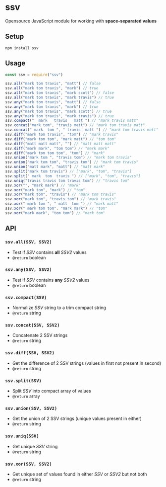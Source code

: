 # ssv
Opensource JavaScript module for working with <b>space-separated values</b>

## Setup

```
npm install ssv
```

## Usage


```js
const ssv = require("ssv")
```

```js
ssv.all("mark tom travis", "matt") // false
ssv.all("mark tom travis", "mark") // true
ssv.all("mark tom travis", "mark scott") // false
ssv.all("mark tom travis", "mark travis") // true
ssv.any("mark tom travis", "matt") // false
ssv.any("mark tom travis", "mark") // true
ssv.any("mark tom travis", "mark scott") // true
ssv.any("mark tom travis", "mark travis") // true
ssv.compact("  mark   travis   matt ") // "mark travis matt"
ssv.concat("mark tom", "travis matt") // "mark tom travis matt"
ssv.concat(" mark  tom ", " travis  matt ") // "mark tom travis matt"
ssv.diff("mark tom travis", "tom") // "mark travis"
ssv.diff("mark tom tom", "mark matt") // "tom tom"
ssv.diff("matt matt matt", "") // "matt matt matt"
ssv.diff("mark mark", "tom tom") // "mark mark"
ssv.diff("mark tom tom tom", "tom") // "mark"
ssv.union("mark tom ", "travis tom") // "mark tom travis"
ssv.union("mark tom tom", "travis tom") // "mark tom travis"
ssv.union("matt mark", "matt") // "matt mark"
ssv.split("mark tom travis") // ["mark", "tom", "travis"]
ssv.split(" mark  tom  travis ") // ["mark", "tom", "travis"]
ssv.uniq("travis travis tom travis tom") // "travis tom"
ssv.xor("", "mark mark") // "mark"
ssv.xor("mark tom", "mark") // "tom"
ssv.xor("mark tom", "travis") // "mark tom travis"
ssv.xor("mark tom", "travis tom") // "mark travis"
ssv.xor(" mark tom ", " matt  tom ") // "mark matt"
ssv.xor(" mark tom tom", "mark mark") // "tom"
ssv.xor("mark mark", "tom tom") // "mark tom"
```

## API

### `ssv.all(SSV, SSV2)`
- Test if <var>SSV</var> contains **all** <var>SSV2</var> values
- `@return` boolean

### `ssv.any(SSV, SSV2)`
- Test if <var>SSV</var> contains **any** <var>SSV2</var> values
- `@return` boolean

### `ssv.compact(SSV)`
- Normalize <var>SSV</var> string to a trim compact string
- `@return` string

### `ssv.concat(SSV, SSV2)`
- Concatenate 2 SSV strings
- `@return` string

### `ssv.diff(SSV, SSV2)`
- Get the difference of 2 SSV strings (values in first not present in second)
- `@return` string

### `ssv.split(SSV)`
- Split <var>SSV</var> into compact array of values
- `@return` array

### `ssv.union(SSV, SSV2)`
- Get the union of 2 SSV strings (unique values present in either)
- `@return` string

### `ssv.uniq(SSV)`
- Get unique <var>SSV</var> string
- `@return` string

### `ssv.xor(SSV, SSV2)`
- Get unique set of values found in either <var>SSV</var> or <var>SSV2</var> but not both
- `@return` string
